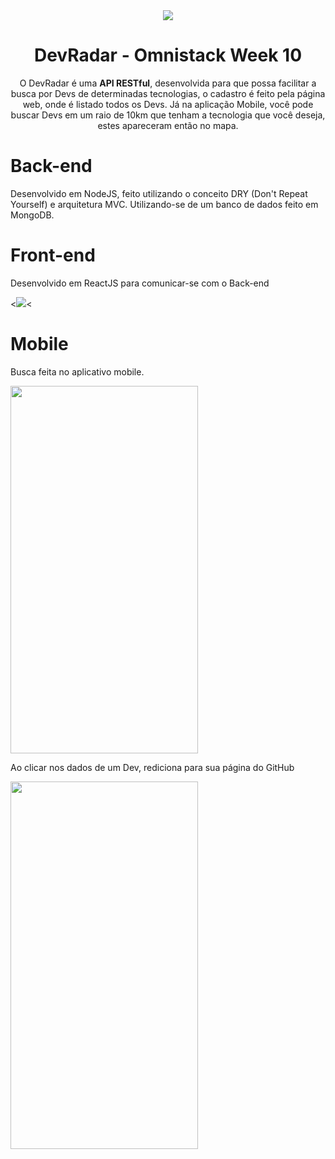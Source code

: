 <div align="center"><img src="https://user-images.githubusercontent.com/50464577/72558629-d98c2b00-3881-11ea-91b5-32ce0a3a9ceb.png"/></div>
<h1 align="center">DevRadar - Omnistack Week 10</h1>
<p align="center">O DevRadar é uma <b>API RESTful</b>, desenvolvida para que possa facilitar a busca por Devs de determinadas tecnologias, o cadastro é feito pela página web, onde é listado todos os Devs. Já na aplicação Mobile, você pode buscar Devs em um raio de 10km que tenham a tecnologia que você deseja, estes apareceram então no mapa.</p>
<h1>Back-end</h1>
<p>Desenvolvido em NodeJS, feito utilizando o conceito DRY (Don't Repeat Yourself) e arquitetura MVC. Utilizando-se de um banco de dados feito em MongoDB.</p>
<h1>Front-end</h1>
<p>Desenvolvido em ReactJS para comunicar-se com o Back-end</p>
<<img src="https://user-images.githubusercontent.com/50464577/72559873-8bc4f200-3884-11ea-9b6c-3970c9e221c5.gif"/><
<h1>Mobile</h1>
<p>Busca feita no aplicativo mobile.</p>
<img width=300 height=588 src="https://user-images.githubusercontent.com/50464577/72560156-34735180-3885-11ea-8d85-ed323575745c.jpeg"/>
<p>Ao clicar nos dados de um Dev, rediciona para sua página do GitHub</p>
<img width=300 height=588  src="https://user-images.githubusercontent.com/50464577/72560153-31786100-3885-11ea-8c2a-19809b1e338d.jpeg"/>
